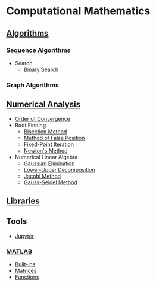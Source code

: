 # Computational Mathematics
## [Algorithms](Algorithms/README.md)
### Sequence Algorithms
- Search
  - [Binary Search](Algorithms/Sequences/Search/Binary%20Search.md)

### Graph Algorithms

## [Numerical Analysis](Numerical%20Analysis/README.md)
- [Order of Convergence](Numerical%20Analysis/Order%20of%20Convergence.md)
- Root Finding
  - [Bisection Method](Numerical%20Analysis/Root%20Finding/Bisection%20Method.md)
  - [Method of False Position](Numerical%20Analysis/Root%20Finding/Method%20of%20False%20Position.md)
  - [Fixed-Point Iteration](Numerical%20Analysis/Root%20Finding/Fixed-Point%20Iteration.md)
  - [Newton's Method](Numerical%20Analysis/Root%20Finding/Newton's%20Method.md)
- Numerical Linear Algebra
  - [Gaussian Elimination](Numerical%20Analysis/Numerical%20Linear%20Algebra/Gaussian%20Elimination.md)
  - [Lower-Upper Decomposition](Numerical%20Analysis/Numerical%20Linear%20Algebra/Lower-Upper%20Decomposition.md)
  - [Jacobi Method](Numerical%20Analysis/Numerical%20Linear%20Algebra/Jacobi%20Method.md)
  - [Gauss-Seidel Method](Numerical%20Analysis/Numerical%20Linear%20Algebra/Gauss-Seidel%20Method.md)

## [Libraries](Libraries/README.md)

## Tools
- [Jupyter](https://jupyter.org/)

### [MATLAB](Tools/MATLAB/README.md)
- [Built-ins](Tools/MATLAB/Built-ins.md)
- [Matrices](Tools/MATLAB/Matrices.md)
- [Functions](Tools/MATLAB/Functions.md)